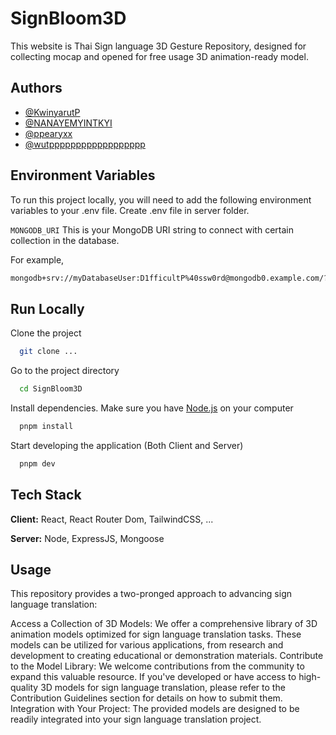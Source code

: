 # SignBloom3D

This website is Thai Sign language 3D Gesture Repository, designed for collecting mocap and opened for free usage 3D animation-ready model.

## Authors

- [@KwinyarutP](https://github.com/KwinyarutP)
- [@NANAYEMYINTKYI](https://github.com/NANAYEMYINTKYI)
- [@ppearyxx](https://github.com/ppearyxx)
- [@wutpppppppppppppppppp](https://github.com/wutpppppppppppppppppp)

## Environment Variables

To run this project locally, you will need to add the following environment variables to your .env file. Create .env file in server folder.

`MONGODB_URI` This is your MongoDB URI string to connect with certain collection in the database.

For example,

```bash
mongodb+srv://myDatabaseUser:D1fficultP%40ssw0rd@mongodb0.example.com/?authSource=admin&replicaSet=myRepl
```

## Run Locally

Clone the project

```bash
  git clone ...
```

Go to the project directory

```bash
  cd SignBloom3D
```

Install dependencies. Make sure you have [Node.js](https://nodejs.org/en/download/package-manager) on your computer

```bash
  pnpm install
```

Start developing the application (Both Client and Server)

```bash
  pnpm dev
```

## Tech Stack

**Client:** React, React Router Dom, TailwindCSS, ...

**Server:** Node, ExpressJS, Mongoose

## Usage

This repository provides a two-pronged approach to advancing sign language translation:

Access a Collection of 3D Models: We offer a comprehensive library of 3D animation models optimized for sign language translation tasks. These models can be utilized for various applications, from research and development to creating educational or demonstration materials.
Contribute to the Model Library: We welcome contributions from the community to expand this valuable resource. If you've developed or have access to high-quality 3D models for sign language translation, please refer to the Contribution Guidelines section for details on how to submit them.
Integration with Your Project: The provided models are designed to be readily integrated into your sign language translation project.
